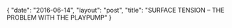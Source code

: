 {
   "date": "2016-06-14",
   "layout": "post",
   "title": "SURFACE TENSION – THE PROBLEM WITH THE PLAYPUMP"
}


